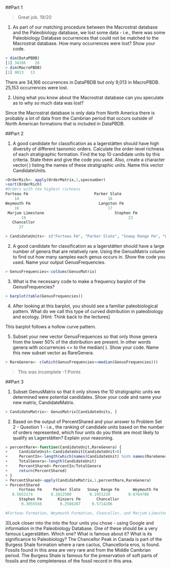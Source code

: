 ##Part 1

> Great job. 19/20

1)	As part of our matching procedure between the Macrostrat database and the Paleobiology database, we lost some data - i.e., there was some Paleobiology Database occurrences that could not be matched to the Macrostrat database. How many occurrences were lost? Show your code.

````R
> dim(DataPBDB)
[1] 34166    26
> dim(MacroPBDB)
[1] 9013   13
````

There are 34,166 occurrences in DataPBDB but only 9,013 in MacroPBDB. 25,153 occurrences were lost.

2)	Using what you know about the Macrostrat database can you speculate as to why so much data was lost?

Since the Macrostrat database is only data from North America there is probably a lot of data from the Cambrian period that occurs outside of North American formations that is included in DataPBDB.

##Part 2

1)	A good candidate for classification as a lagerstätten should have high diversity of different taxnomic orders. Calculate the order-level richness of each stratigraphic formation. Find the top 10 candidate units by this criteria. State them and give the code you used. Also, create a character vector( ) listing the names of these stratigraphic units. Name this vector CandidateUnits.

````R
>OrderRich<- apply(OrderMatrix,1,specnumber)
>sort(OrderRich)
#Orders with the highest richness
Forteau Fm                             Parker Slate                           Snowy Range Fm 
    14                                       16                                       16  
Weymouth Fm                              Langston Fm                            Wheeler Shale 
    16                                       17                                       18 
 Marjum Limestone                               Stephen Fm                               Kinzers Fm 
       19                                     		  23                                       24 
   Chancellor 
      27

> CandidateUnits<- c("Forteau Fm", "Parker Slate", "Snowy Range Fm", "Weymouth Fm", "Langston Fm", "Wheeler Shale", "Marjum Limestone", "Stephen Fm", "Kinzers Fm", "Chancellor")
````

2) A good candidate for classification as a lagerstätten should have a large number of genera that are relatively rare. Using the GenusMatrix column to find out how many samples each genus occurs in. Show the code you used. Name your output GenusFrequencies.

````R
> GenusFrequencies<-colSums(GenusMatrix)
````

3) What is the necessary code to make a frequency barplot of the GenusFrequencies?

````R
> barplot(table(GenusFrequencies))
````

4) After looking at this barplot, you should see a familiar paleobiological pattern. What do we call this type of curved distribution in paleobiology and ecology. [Hint: Think back to the lectures]

This barplot follows a hollow curve pattern.

5) Subset your new vector GenusFrequences so that only those genera from the lower 50% of the distribution are present. In other words genera with occurrences <= to the median( ). Show your code. Name this new subset vector as RareGenera.

````R
> RareGenera<- c(which(GenusFrequencies<=median(GenusFrequencies)))
````

> This was incomplete -1 Points

##Part 3

1)	Subset GenusMatrix so that it only shows the 10 stratigraphic units we determined were potential candidates. Show your code and name your new matrix, CandidateMatrix.

````R
> CandidateMatrix<- GenusMatrix[CandidateUnits, ]
````

2) Based on the output of PercentShared and your answer to Problem Set 2 - Question 1 - i.e., the ranking of candidate units based on the number of orders represented, which four units do you think are most likely to qualify as Lagerstätten? Explain your reasoning.

````R
> percentRare<-function(CandidateUnit,RareGenera) {
+     CandidateUnit<-CandidateUnit[CandidateUnit>0] 
+     PercentIn<-length(which(names(CandidateUnit) %in% names(RareGenera))) 
+     TotalGenera<-length(CandidateUnit) 
+     PercentShared<-PercentIn/TotalGenera
+     return(PercentShared)
+ }
> PercentShared<-apply(CandidateMatrix,1,percentRare,RareGenera)
> PercentShared
      Forteau Fm     Parker Slate   Snowy Range Fm      Weymouth Fm      Langston Fm    Wheeler Shale 	Marjum Limestone 
   0.5652174        0.2812500        0.1951220        0.6764706        0.1632653        0.2307692        0.3559322 
      Stephen Fm       Kinzers Fm       Chancellor 
       0.3055556        0.2586207     0.5714286

#Forteau Formation, Weymouth Formation, Chancellor, and Marjum Limestone are most likely to be a Lagerstatten.
````

3)Look closer into the into the four units you chose - using Google and information in the Paleobiology Database. One of these should be a very famous Lagerstätten. Which one? What is famous about it? What is its significance to Paleobiology?
The Chancellor Peak in Canada is part of the Burgess Shale formation where a rare cactus, Chancelloria eros, is found. Fossils found in this area are very rare and from the Middle Cambrian period. The Burgess Shale is famous for the preservation of soft parts of fossils and the completeness of the fossil record in this area.
